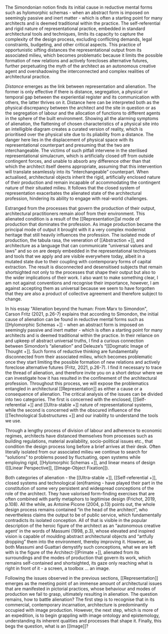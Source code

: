 The Simondonian notion finds its initial cause in reductive mental forms such as hylomorphic schemas - when an abstract form is imposed on seemingly passive and inert matter - which is often a starting point for many architects and is deemed traditional within the practice. The self-referential and rigid nature of representational practice, embedded in standard architectural tools and techniques, limits its capacity to capture the complexity of the design process, excluding conflicting demands, legal constraints, budgeting, and other critical aspects. This practice of opportunistic sifting distances the representational output from its associated milieu, which becomes problematic because it limits the possible formation of new relations and actively forecloses alternative futures, further perpetuating the myth of the architect as an autonomous creative agent and overshadowing the interconnected and complex realities of architectural practice.

_Distance_ emerges as the link between representation and alienation. The former is only effective if there is distance, segregation, a physical or temporal gap between the experiential register and its communication with others, the latter thrives on it. Distance here can be interpreted both as the physical discrepancy between the architect and the site in question or as the segregation of labour and the allocation of functions to different agents in the sphere of the built environment. Showing all the alarming symptoms of alienation, the flattening of chosen characteristics of a physical site into an intelligible diagram creates a curated version of reality, which is prioritised over the physical site due to its pliability from a distance. The danger here lies in the displacement of physical space with its representational counterpart and presuming that the two are interchangeable. The victims of such pitfall intervene in the sterilised representational simulacrum, which is artificially closed off from outside contingent forces, and unable to absorb any difference other than that which the architect itself deems appropriate, assuming that this intervention will translate seamlessly into its “interchangeable” counterpart. When actualised, architectural objects inherit the rigid, artificially enclosed nature of their production and remain incapable of accommodating the contingent nature of their situated milieu. It follows that the closed system of representation exacerbates the alienated state of the architectural profession, hindering its ability to engage with real-world challenges.

Estranged from the processes that govern the production of their output, architectural practitioners remain aloof from their environment. This alienated condition is a result of the [[Representation]]al mode of production that dominates the profession. As image production became the principal mode of output it brought with it a very complex modernist heritage that still heavily influences the profession. The isolated mode of production, the tabula rasa, the veneration of [[Abstraction +]], and architecture as a language that can communicate “universal values and laws” and so on are deeply embedded in the representational techniques and tools that we apply and are visible everywhere today, albeit in a mutated state due to their coupling with contemporary forms of capital extraction. The result is disconnected and desensitised subjects that remain shortsighted not only to the processes that shape their output but also to the wider implications of their work. I also want to make something clear, I am not against conventions and recognise their importance, however, I am against accepting them as universal because we seem to have forgotten that they are also a product of collective agreement and therefore subject to change.

In his essay "Alienation beyond the human: From Marx to Simondon", Carson Fritz (2021, p.26-7) explains that according to Simondon, the initial cause of alienation can be found in reductive mental forms such as [[Hylomorphic Schemas +]] - when an abstract form is imposed on seemingly passive and inert matter - which is often a starting point for many architects and is deemed traditional within the practice. In their reliance on and upkeep of abstract universal truths, I find a curious connection between Simondon’s “alienation” and Deleuze’s “[[Dogmatic Image of Thought +]]. Such forms of reductive thinking are fundamentally disconnected from their associated milieu, which becomes problematic once they start limiting the possible formation of new relations and actively foreclose alternative futures (Fritz, 2021, p.26-7). I find it necessary to trace the thread of alienation, and therefore invite you on a short detour where we can investigate how it has resulted in the confinement of the architectural profession. Throughout this process, we will expose the problematics entangled in architectural [[Representation]] as either a cause or a consequence of alienation. The critical analysis of the issues can be divided into two categories. The first is concerned with the enclosed, [[Self-referential +]] and [[Ultra-stable +]] nature of representational systems, while the second is concerned with the obscured influence of the [[Technological Substructures +]] and our inability to understand the tools we use.

Through a lengthy process of division of labour and adherence to economic regimes, architects have distanced themselves from processes such as building regulations, material availability, socio-political issues etc., that condition the design process long before a brief arrives at their desk. Often literally isolated from our associated milieu we continue to search for “solutions” to problems posed by fluctuating, open systems while employing rigid, [[Hylomorphic Schemas +]], and linear means of design ([[Linear Perspective]], [[Image-Object Fixation]]). 

Both categories of alienation - the [[Ultra-stable +]], [[Self-referential +]], closed systems and technological (en)framing - have played their part in the constitution of some very persistent and widespread conceptions of the role of the architect. They have valorised form-finding exercises that are often combined with partly metaphors to legitimise design (Frichot, 2019, p.108). All the while, as Antoine Picone (2004, p.13) points out, the whole design process remains contained “in the head of the architect”, who nevertheless claims the output to be of public service, which fundamentally contradicts its isolated conception. All of that is visible in the popular description of the heroic figure of the architect as an “autonomous creative agent’ in the words of Massumi (1998, p.3), whose elevated and inspired vision is capable of moulding abstract architectural objects and “artfully dropping” them into the environment, thereby improving it. However, as both Massumi and Guattari demystify such conceptions, what we are left with is the figure of the Architect-[[Primate +]], alienated from its surroundings and the modes of production that govern its work, which remains self-contained and shortsighted, its gaze only reaching what is right in front of it - a screen, a toolbox … an image.

Following the issues observed in the previous sections, [[Representation]] emerges as the meeting point of an immense amount of architectural issues that are manifested in pictorial practices, whose behaviour and modes of production we fail to grasp, ultimately resulting in alienation. The question remains, how to battle alienation? The first step is to recognise that in its commercial, contemporary incarnation, architecture is predominantly occupied with image production. However, the next step, which is more of an expedition, is to begin grappling with image ontology and epistemology, understanding its inherent qualities and processes that shape it. Finally, this begs the question, what is an [[Image]]?

